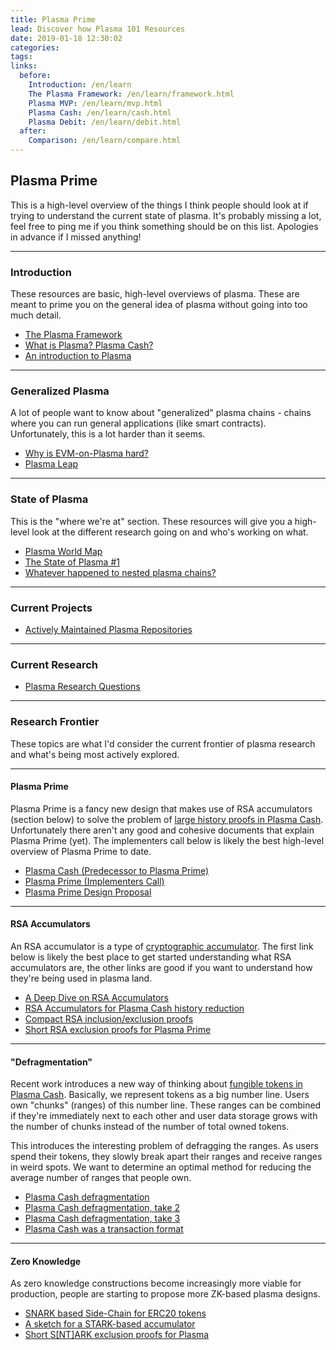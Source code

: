 ```yaml
---
title: Plasma Prime
lead: Discover how Plasma 101 Resources
date: 2019-01-18 12:30:02
categories:
tags:
links:
  before:
    Introduction: /en/learn
    The Plasma Framework: /en/learn/framework.html
    Plasma MVP: /en/learn/mvp.html
    Plasma Cash: /en/learn/cash.html
    Plasma Debit: /en/learn/debit.html
  after:
    Comparison: /en/learn/compare.html
---
```


## Plasma Prime

This is a high-level overview of the things I think people should look at if trying to understand the current state of plasma. It's probably missing a lot, feel free to ping me if you think something should be on this list. Apologies in advance if I missed anything!

---

### Introduction

These resources are basic, high-level overviews of plasma. These are meant to prime you on the general idea of plasma without going into too much detail.

* [The Plasma Framework](https://www.learnplasma.org/en/learn/framework.html)
* [What is Plasma? Plasma Cash?](https://medium.com/crypto-economics/what-is-plasma-plasma-cash-6fbbef784a)
* [An introduction to Plasma](https://hackernoon.com/plasma-8bba7e1b1d0f)

---

### Generalized Plasma

A lot of people want to know about "generalized" plasma chains - chains where you can run general applications (like smart contracts). Unfortunately, this is a lot harder than it seems.

* [Why is EVM-on-Plasma hard?](https://medium.com/@kelvinfichter/why-is-evm-on-plasma-hard-bf2d99c48df7)
* [Plasma Leap](https://ethresear.ch/t/plasma-leap-a-state-enabled-computing-model-for-plasma/3539/1)

---

### State of Plasma

This is the "where we're at" section. These resources will give you a high-level look at the different research going on and who's working on what.

* [Plasma World Map](https://ethresear.ch/t/plasma-world-map-the-hitchhiker-s-guide-to-the-plasma/4333)
* [The State of Plasma #1](https://media.consensys.net/the-state-of-plasma-1-6b48c1e4b295?gi=55e5d4ed6a8a)
* [Whatever happened to nested plasma chains?](https://medium.com/@kelvinfichter/whatever-happened-to-nested-plasma-chains-ee9d66d33536)

---

### Current Projects

* [Actively Maintained Plasma Repositories](https://www.learnplasma.org/en/build/)

---

### Current Research

* [Plasma Research Questions](https://www.learnplasma.org/en/research/)

---

### Research Frontier

These topics are what I'd consider the current frontier of plasma research and what's being most actively explored.

---

#### Plasma Prime

Plasma Prime is a fancy new design that makes use of RSA accumulators (section below) to solve the problem of [large history proofs in Plasma Cash](https://ethresear.ch/t/plasma-xt-plasma-cash-with-much-less-per-user-data-checking/1926). Unfortunately there aren't any good and cohesive documents that explain Plasma Prime (yet). The implementers call below is likely the best high-level overview of Plasma Prime to date.

* [Plasma Cash (Predecessor to Plasma Prime)](https://www.learnplasma.org/en/learn/cash.html)
* [Plasma Prime (Implementers Call)](https://www.youtube.com/watch?v=YjTF05SeYxo&feature=youtu.be&t=68)
* [Plasma Prime Design Proposal](https://ethresear.ch/t/plasma-prime-design-proposal/4222)

---

#### RSA Accumulators

An RSA accumulator is a type of [cryptographic accumulator](https://en.wikipedia.org/wiki/Accumulator_(cryptography)). The first link below is likely the best place to get started understanding what RSA accumulators are, the other links are good if you want to understand how they're being used in plasma land.

* [A Deep Dive on RSA Accumulators](https://blog.goodaudience.com/deep-dive-on-rsa-accumulators-230bc84144d9?gi=4d9b04db130a)
* [RSA Accumulators for Plasma Cash history reduction](https://ethresear.ch/t/rsa-accumulators-for-plasma-cash-history-reduction/3739/1)
* [Compact RSA inclusion/exclusion proofs](https://ethresear.ch/t/compact-rsa-inclusion-exclusion-proofs/4372)
* [Short RSA exclusion proofs for Plasma Prime](https://ethresear.ch/t/short-rsa-exclusion-proofs-for-plasma-prime/4318/1)

---

#### "Defragmentation"

Recent work introduces a new way of thinking about [fungible tokens in Plasma Cash](https://ethresear.ch/t/plasma-cash-was-a-transaction-format/4261). Basically, we represent tokens as a big number line. Users own "chunks" (ranges) of this number line. These ranges can be combined if they're immediately next to each other and user data storage grows with the number of chunks instead of the number of total owned tokens.

This introduces the interesting problem of defragging the ranges. As users spend their tokens, they slowly break apart their ranges and receive ranges in weird spots. We want to determine an optimal method for reducing the average number of ranges that people own.

* [Plasma Cash defragmentation](https://ethresear.ch/t/plasma-cash-defragmentation/3410)
* [Plasma Cash defragmentation, take 2](https://ethresear.ch/t/plasma-cash-defragmentation-take-2/3515)
* [Plasma Cash defragmentation, take 3](https://ethresear.ch/t/plasma-cash-defragmentation-take-3/3737)
* [Plasma Cash was a transaction format](https://ethresear.ch/t/plasma-cash-was-a-transaction-format/4261)

---

#### Zero Knowledge

As zero knowledge constructions become increasingly more viable for production, people are starting to propose more ZK-based plasma designs.

* [SNARK based Side-Chain for ERC20 tokens](https://ethresear.ch/t/snark-based-side-chain-for-erc20-tokens/4361)
* [A sketch for a STARK-based accumulator](https://ethresear.ch/t/a-sketch-for-a-stark-based-accumulator/4382/1)
* [Short S[NT]ARK exclusion proofs for Plasma](https://ethresear.ch/t/short-s-nt-ark-exclusion-proofs-for-plasma/4438)